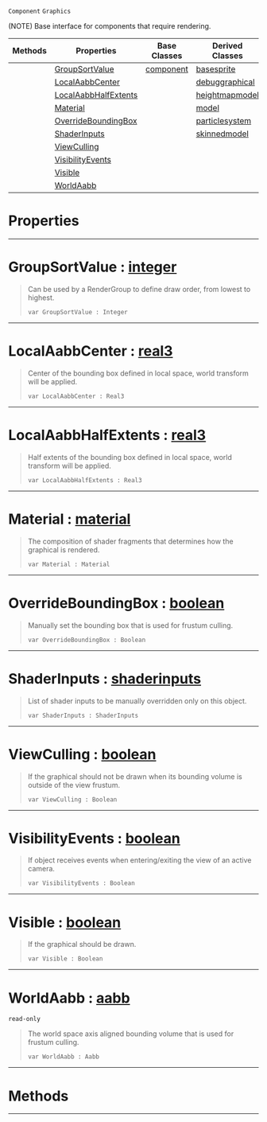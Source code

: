  `Component` `Graphics`



(NOTE) Base interface for components that require rendering.

|Methods|Properties|Base Classes|Derived Classes|
|---|---|---|---|
| |[GroupSortValue](graphical.md#groupsortvalue-zilch-engi)|[component](component.md)|[basesprite](basesprite.md)|
| |[LocalAabbCenter](graphical.md#localaabbcenter-zilch-eng)| |[debuggraphical](debuggraphical.md)|
| |[LocalAabbHalfExtents](graphical.md#localaabbhalfextents-zer)| |[heightmapmodel](heightmapmodel.md)|
| |[Material](graphical.md#material-zilch-engine-doc)| |[model](model.md)|
| |[OverrideBoundingBox](graphical.md#overrideboundingbox-zero)| |[particlesystem](particlesystem.md)|
| |[ShaderInputs](graphical.md#shaderinputs-zilch-engine)| |[skinnedmodel](skinnedmodel.md)|
| |[ViewCulling](graphical.md#viewculling-zilch-engine)| | |
| |[VisibilityEvents](graphical.md#visibilityevents-zilch-en)| | |
| |[Visible](graphical.md#visible-zilch-engine-docu)| | |
| |[WorldAabb](graphical.md#worldaabb-zilch-engine-do)| | |


 #  Properties


---  
 #  GroupSortValue : [integer](../nada_base_types/integer.md)

> Can be used by a RenderGroup to define draw order, from lowest to highest.
> ```TS:Nada
> var GroupSortValue : Integer


---  
 #  LocalAabbCenter : [real3](../nada_base_types/real3.md)

> Center of the bounding box defined in local space, world transform will be applied.
> ```TS:Nada
> var LocalAabbCenter : Real3


---  
 #  LocalAabbHalfExtents : [real3](../nada_base_types/real3.md)

> Half extents of the bounding box defined in local space, world transform will be applied.
> ```TS:Nada
> var LocalAabbHalfExtents : Real3


---  
 #  Material : [material](material.md)

> The composition of shader fragments that determines how the graphical is rendered.
> ```TS:Nada
> var Material : Material


---  
 #  OverrideBoundingBox : [boolean](../nada_base_types/boolean.md)

> Manually set the bounding box that is used for frustum culling.
> ```TS:Nada
> var OverrideBoundingBox : Boolean


---  
 #  ShaderInputs : [shaderinputs](shaderinputs.md)

> List of shader inputs to be manually overridden only on this object.
> ```TS:Nada
> var ShaderInputs : ShaderInputs


---  
 #  ViewCulling : [boolean](../nada_base_types/boolean.md)

> If the graphical should not be drawn when its bounding volume is outside of the view frustum.
> ```TS:Nada
> var ViewCulling : Boolean


---  
 #  VisibilityEvents : [boolean](../nada_base_types/boolean.md)

> If object receives events when entering/exiting the view of an active camera.
> ```TS:Nada
> var VisibilityEvents : Boolean


---  
 #  Visible : [boolean](../nada_base_types/boolean.md)

> If the graphical should be drawn.
> ```TS:Nada
> var Visible : Boolean


---  
 #  WorldAabb : [aabb](aabb.md)

 `read-only`

> The world space axis aligned bounding volume that is used for frustum culling.
> ```TS:Nada
> var WorldAabb : Aabb


---  
 #  Methods


---  
 

 